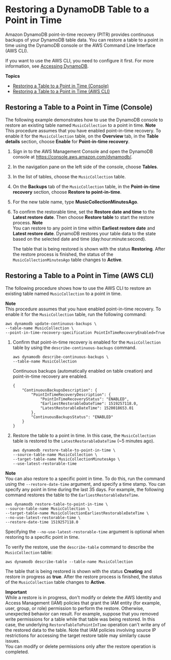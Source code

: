 # Restoring a DynamoDB Table to a Point in Time<a name="PointInTimeRecovery.Tutorial"></a>

Amazon DynamoDB point\-in\-time recovery \(PITR\) provides continuous backups of your DynamoDB table data\. You can restore a table to a point in time using the DynamoDB console or the AWS Command Line Interface \(AWS CLI\)\.

If you want to use the AWS CLI, you need to configure it first\. For more information, see [Accessing DynamoDB](AccessingDynamoDB.md)\.

**Topics**
+ [Restoring a Table to a Point in Time \(Console\)](#restoretabletopointintime_console)
+ [Restoring a Table to a Point in Time \(AWS CLI\)](#restorepointintime_cli)

## Restoring a Table to a Point in Time \(Console\)<a name="restoretabletopointintime_console"></a>

The following example demonstrates how to use the DynamoDB console to restore an existing table named `MusicCollection` to a point in time\. 
**Note**  
This procedure assumes that you have enabled point\-in\-time recovery\. To enable it for the `MusicCollection` table, on the **Overview** tab, in the **Table details** section, choose **Enable** for **Point\-in\-time recovery**\. 

1. Sign in to the AWS Management Console and open the DynamoDB console at [https://console\.aws\.amazon\.com/dynamodb/](https://console.aws.amazon.com/dynamodb/)\.

1. In the navigation pane on the left side of the console, choose **Tables**\.

1. In the list of tables, choose the `MusicCollection` table\. 

1. On the **Backups** tab of the `MusicCollection` table, in the **Point\-in\-time recovery** section, choose **Restore to point\-in\-time**\.

1. For the new table name, type **MusicCollectionMinutesAgo**\. 

1. To confirm the restorable time, set the **Restore date and time** to the **Latest restore date**\. Then choose **Restore table** to start the restore process\. 
**Note**  
You can restore to any point in time within **Earliest restore date** and **Latest restore date**\. DynamoDB restores your table data to the state based on the selected date and time \(day:hour:minute:second\)\. 

   The table that is being restored is shown with the status **Restoring**\. After the restore process is finished, the status of the `MusicCollectionMinutesAgo` table changes to **Active**\.

## Restoring a Table to a Point in Time \(AWS CLI\)<a name="restorepointintime_cli"></a>

The following procedure shows how to use the AWS CLI to restore an existing table named `MusicCollection` to a point in time\. 

**Note**  
This procedure assumes that you have enabled point\-in\-time recovery\. To enable it for the `MusicCollection` table, run the following command:   

```
aws dynamodb update-continuous-backups \
--table-name MusicCollection \
--point-in-time-recovery-specification PointInTimeRecoveryEnabled=True
```

1. Confirm that point\-in\-time recovery is enabled for the `MusicCollection` table by using the `describe-continuous-backups` command\. 

   ```
   aws dynamodb describe-continuous-backups \
   --table-name MusicCollection
   ```

   Continuous backups \(automatically enabled on table creation\) and point\-in\-time recovery are enabled\. 

   ```
   {
       "ContinuousBackupsDescription": {
           "PointInTimeRecoveryDescription": {
               "PointInTimeRecoveryStatus": "ENABLED", 
               "EarliestRestorableDateTime": 1519257118.0, 
               "LatestRestorableDateTime": 1520018653.01
           }, 
           "ContinuousBackupsStatus": "ENABLED"
       }
   }
   ```

1. Restore the table to a point in time\. In this case, the `MusicCollection` table is restored to the `LatestRestorableDateTime` \(\~5 minutes ago\)\. 

   ```
   aws dynamodb restore-table-to-point-in-time \
   --source-table-name MusicCollection \
   --target-table-name MusicCollectionMinutesAgo \
   --use-latest-restorable-time
   ```
**Note**  
 You can also restore to a specific point in time\. To do this, run the command using the `--restore-date-time` argument, and specify a time stamp\. You can specify any point in time during the last 35 days\. For example, the following command restores the table to the `EarliestRestorableDateTime`\.   

   ```
   aws dynamodb restore-table-to-point-in-time \
   --source-table-name MusicCollection \
   --target-table-name MusicCollectionEarliestRestorableDateTime \
   --no-use-latest-restorable-time \
   --restore-date-time 1519257118.0
   ```
 Specifying the `--no-use-latest-restorable-time` argument is optional when restoring to a specific point in time\. 

To verify the restore, use the `describe-table` command to describe the `MusicCollection` table: 

```
aws dynamodb describe-table --table-name MusicCollection 
```

The table that is being restored is shown with the status **Creating** and restore in progress as **true**\. After the restore process is finished, the status of the `MusicCollection` table changes to **Active**\.

**Important**  
 While a restore is in progress, don't modify or delete the AWS Identity and Access Management \(IAM\) policies that grant the IAM entity \(for example, user, group, or role\) permission to perform the restore\. Otherwise, unexpected behavior can result\. For example, suppose that you removed write permissions for a table while that table was being restored\. In this case, the underlying `RestoreTableToPointInTime` operation can't write any of the restored data to the table\. Note that IAM policies involving source IP restrictions for accessing the target restore table may similarly cause issues\.   
You can modify or delete permissions only after the restore operation is completed\.
